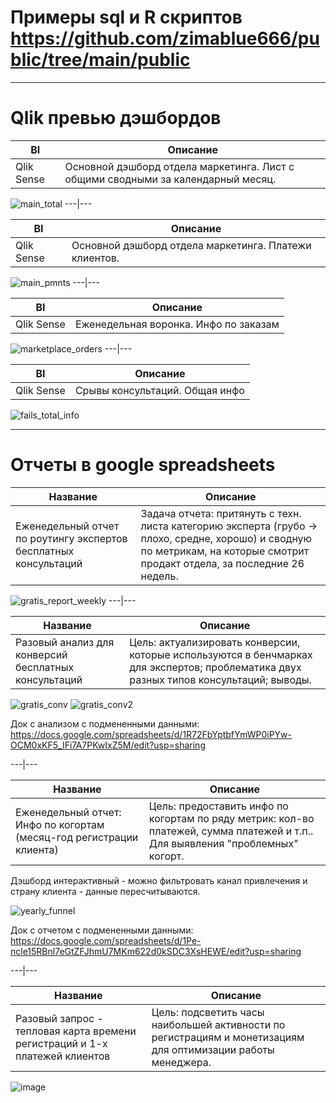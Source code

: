 # Примеры sql и R скриптов https://github.com/zimablue666/public/tree/main/public
-----------------------------


# Qlik превью дэшбордов

BI | Описание
------------ | -------------
Qlik Sense| Основной дэшборд отдела маркетинга. Лист с общими сводными за календарный месяц.

![main_total](https://github.com/zimablue666/public/assets/98899057/63d725b4-d1a6-4b54-9827-0ba56847ed17)
---|---

BI | Описание
------------ | -------------
Qlik Sense| Основной дэшборд отдела маркетинга. Платежи клиентов.

![main_pmnts](https://github.com/zimablue666/astro7_qliksense/assets/98899057/5bab2dd7-e76c-4d15-92f9-44f58a2351e0)
---|---

BI | Описание
------------ | -------------
Qlik Sense| Еженедельная воронка. Инфо по заказам

![marketplace_orders](https://github.com/zimablue666/astro7_qliksense/assets/98899057/c5dfbe2f-8e9b-4470-a1f3-4406864460a1)
---|---

BI | Описание
------------ | -------------
Qlik Sense| Срывы консультаций. Общая инфо

![fails_total_info](https://github.com/zimablue666/astro7_qliksense/assets/98899057/60a102fe-52bc-456e-a352-90275e3fe1cc)

-----------------------------
# Отчеты в google spreadsheets

Название | Описание
------------ | -------------
Еженедельный отчет по роутингу экспертов бесплатных консультаций| Задача отчета: притянуть с техн. листа категорию эксперта (грубо -> плохо, средне, хорошо) и сводную по метрикам, на которые смотрит продакт отдела, за последние 26 недель. 

![gratis_report_weekly](https://github.com/zimablue666/astro7_qliksense/assets/98899057/975a81d1-cdcc-416b-abed-76316caa6260)
---|---

Название | Описание
------------ | -------------
Разовый анализ для конверсий бесплатных консультаций| Цель: актуализировать конверсии, которые используются в бенчмарках для экспертов; проблематика двух разных типов консультаций; выводы. 

![gratis_conv](https://github.com/zimablue666/astro7_qliksense/assets/98899057/1e7183b1-4551-4118-b6b4-f364c7d9e002)
![gratis_conv2](https://github.com/zimablue666/astro7_qliksense/assets/98899057/acab872e-aa4b-4307-ac69-fd356f2eb0b3)

Док с анализом с подмененными данными: https://docs.google.com/spreadsheets/d/1R72FbYptbfYmWP0iPYw-OCM0xKF5_IFi7A7PKwIxZ5M/edit?usp=sharing

---|---

Название | Описание
------------ | -------------
Еженедельный отчет: Инфо по когортам (месяц-год регистрации клиента)| Цель: предоставить инфо по когортам по ряду метрик: кол-во платежей, сумма платежей и т.п.. Для выявления "проблемных" когорт.

Дэшборд интерактивный - можно фильтровать канал привлечения и страну клиента - данные пересчитываются. 

![yearly_funnel](https://github.com/zimablue666/astro7_qliksense/assets/98899057/ff368688-31a8-4b93-8e9e-39e3b5b66099)

Док с отчетом с подмененными данными: https://docs.google.com/spreadsheets/d/1Pe-ncle15RBnl7eGtZFJhmU7MKm622d0kSDC3XsHEWE/edit?usp=sharing

---|---

Название | Описание
------------ | -------------
Разовый запрос - тепловая карта времени регистраций и 1-х платежей клиентов| Цель: подсветить часы наибольшей активности по регистрациям и монетизациям для оптимизации работы менеджера.  

![image](https://github.com/zimablue666/astro7_qliksense/assets/98899057/86e0def1-9d7e-4851-8129-033fad620756)





